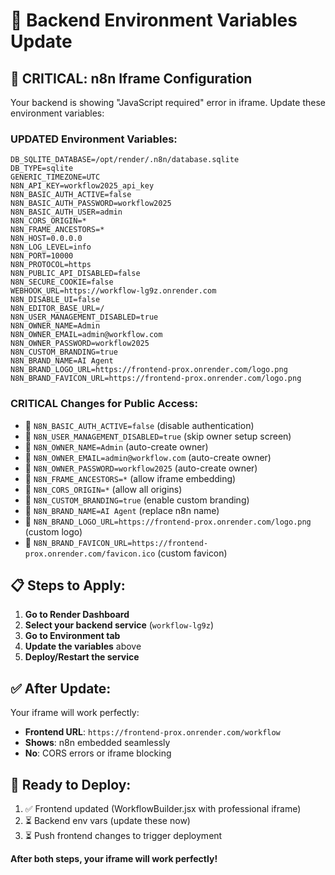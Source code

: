 # 🔧 Backend Environment Variables Update

## 🚨 **CRITICAL: n8n Iframe Configuration**

Your backend is showing "JavaScript required" error in iframe. Update these environment variables:

### **UPDATED Environment Variables:**

```env
DB_SQLITE_DATABASE=/opt/render/.n8n/database.sqlite
DB_TYPE=sqlite
GENERIC_TIMEZONE=UTC
N8N_API_KEY=workflow2025_api_key
N8N_BASIC_AUTH_ACTIVE=false
N8N_BASIC_AUTH_PASSWORD=workflow2025
N8N_BASIC_AUTH_USER=admin
N8N_CORS_ORIGIN=*
N8N_FRAME_ANCESTORS=*
N8N_HOST=0.0.0.0
N8N_LOG_LEVEL=info
N8N_PORT=10000
N8N_PROTOCOL=https
N8N_PUBLIC_API_DISABLED=false
N8N_SECURE_COOKIE=false
WEBHOOK_URL=https://workflow-lg9z.onrender.com
N8N_DISABLE_UI=false
N8N_EDITOR_BASE_URL=/
N8N_USER_MANAGEMENT_DISABLED=true
N8N_OWNER_NAME=Admin
N8N_OWNER_EMAIL=admin@workflow.com
N8N_OWNER_PASSWORD=workflow2025
N8N_CUSTOM_BRANDING=true
N8N_BRAND_NAME=AI Agent
N8N_BRAND_LOGO_URL=https://frontend-prox.onrender.com/logo.png
N8N_BRAND_FAVICON_URL=https://frontend-prox.onrender.com/logo.png
```

### **CRITICAL Changes for Public Access:**
- 🔧 `N8N_BASIC_AUTH_ACTIVE=false` (disable authentication)
- 🔧 `N8N_USER_MANAGEMENT_DISABLED=true` (skip owner setup screen)
- 🔧 `N8N_OWNER_NAME=Admin` (auto-create owner)
- 🔧 `N8N_OWNER_EMAIL=admin@workflow.com` (auto-create owner)
- 🔧 `N8N_OWNER_PASSWORD=workflow2025` (auto-create owner)
- 🔧 `N8N_FRAME_ANCESTORS=*` (allow iframe embedding)
- 🔧 `N8N_CORS_ORIGIN=*` (allow all origins)
- 🎨 `N8N_CUSTOM_BRANDING=true` (enable custom branding)
- 🎨 `N8N_BRAND_NAME=AI Agent` (replace n8n name)
- 🎨 `N8N_BRAND_LOGO_URL=https://frontend-prox.onrender.com/logo.png` (custom logo)
- 🎨 `N8N_BRAND_FAVICON_URL=https://frontend-prox.onrender.com/favicon.ico` (custom favicon)

## 📋 **Steps to Apply:**

1. **Go to Render Dashboard**
2. **Select your backend service** (`workflow-lg9z`)
3. **Go to Environment tab**
4. **Update the variables** above
5. **Deploy/Restart the service**

## ✅ **After Update:**

Your iframe will work perfectly:
- **Frontend URL**: `https://frontend-prox.onrender.com/workflow`
- **Shows**: n8n embedded seamlessly
- **No**: CORS errors or iframe blocking

## 🚀 **Ready to Deploy:**

1. ✅ Frontend updated (WorkflowBuilder.jsx with professional iframe)
2. ⏳ Backend env vars (update these now)
3. ⏳ Push frontend changes to trigger deployment

**After both steps, your iframe will work perfectly!**